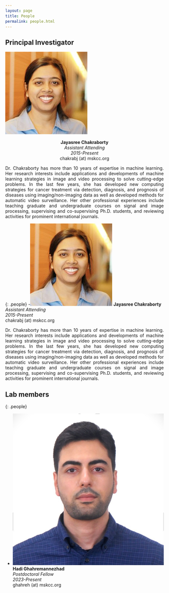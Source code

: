```yaml
---
layout: page
title: People
permalink: people.html
---
```



## Principal Investigator

<div class="pi-container">
  <div class="pi-card">
    <div class="pi-frame">
      <img src="img/jaya.png" alt="Jaya">
      <p align="center">
      <strong>Jayasree Chakraborty</strong> <br/>
        <em>Assistant Attending</em> <br/>
        <em>2015-Present</em> <br/>
        chakrabj (at) mskcc.org
      </p>
    </div>
      <div class="pi-info">
          <p align="justify">
        Dr. Chakraborty has more than 10 years of expertise in machine learning. Her research interests include applications and developments of machine learning strategies in image and video processing to solve cutting-edge problems. In the last few years, she has developed new computing strategies for cancer treatment via detection, diagnosis, and prognosis of diseases using imaging/non-imaging data as well as developed methods for automatic video surveillance. Her other professional experiences include teaching graduate and undergraduate courses on signal and image processing, supervising and co-supervising Ph.D. students, and reviewing activities for prominent international journals.
          </p>
      </div>
  </div>
</div>

{: .people}
-![Avatar](/img/jaya.png) 
    <strong>Jayasree Chakraborty</strong> <br/>
    <em>Assistant Attending</em> <br/>
    <em>2015-Present</em> <br/>
    chakrabj (at) mskcc.org

<div>
  <p align="justify">
  Dr. Chakraborty has more than 10 years of expertise in machine learning. Her research interests include applications and developments of machine learning strategies in image and video processing to solve cutting-edge problems. In the last few years, she has developed new computing strategies for cancer treatment via detection, diagnosis, and prognosis of diseases using imaging/non-imaging data as well as developed methods for automatic video surveillance. Her other professional experiences include teaching graduate and undergraduate courses on signal and image processing, supervising and co-supervising Ph.D. students, and reviewing activities for prominent international journals.
  </p>
</div>




## Lab members

{: .people}
- ![Avatar](/img/hadi.png) <br/>
  **Hadi Ghahremannezhad** <br/>
  *Postdoctoral Fellow* <br/>
  *2023-Present* <br/>
  ghahreh (at) mskcc.org







